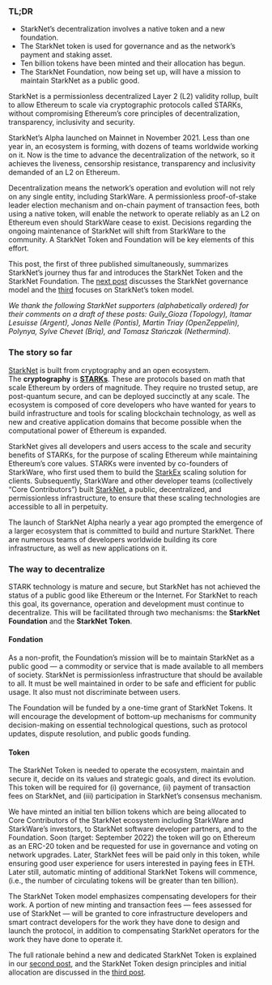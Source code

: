 ### TL;DR

* StarkNet’s decentralization involves a native token and a new foundation.
* The StarkNet token is used for governance and as the network’s payment and staking asset.
* Ten billion tokens have been minted and their allocation has begun.
* The StarkNet Foundation, now being set up, will have a mission to maintain StarkNet as a public good.

StarkNet is a permissionless decentralized Layer 2 (L2) validity rollup, built to allow Ethereum to scale via cryptographic protocols called STARKs, without compromising Ethereum’s core principles of decentralization, transparency, inclusivity and security.

StarkNet’s Alpha launched on Mainnet in November 2021. Less than one year in, an ecosystem is forming, with dozens of teams worldwide working on it. Now is the time to advance the decentralization of the network, so it achieves the liveness, censorship resistance, transparency and inclusivity demanded of an L2 on Ethereum.

Decentralization means the network’s operation and evolution will not rely on any single entity, including StarkWare. A permissionless proof-of-stake leader election mechanism and on-chain payment of transaction fees, both using a native token, will enable the network to operate reliably as an L2 on Ethereum even should StarkWare cease to exist. Decisions regarding the ongoing maintenance of StarkNet will shift from StarkWare to the community. A StarkNet Token and Foundation will be key elements of this effort.

This post, the first of three published simultaneously, summarizes StarkNet’s journey thus far and introduces the StarkNet Token and the StarkNet Foundation. The [next post](https://medium.com/@starkware/part-2-a-decentralization-and-governance-proposal-for-starknet-23e335645778) discusses the StarkNet governance model and the [third](https://medium.com/@starkware/part-3-starknet-token-design-5cc17af066c6) focuses on StarkNet’s token model.

*We thank the following StarkNet supporters (alphabetically ordered) for their comments on a draft of these posts: Guily_Gioza (Topology), Itamar Lesuisse (Argent), Jonas Nelle (Pontis), Martin Triay (OpenZeppelin), Polynya, Sylve Chevet (Briq), and Tomasz Stańczak (Nethermind).*

### The story so far

[StarkNet](https://starknet.io/) is built from cryptography and an open ecosystem. The **cryptography** is **[STARKs](https://eprint.iacr.org/2018/046.pdf)**. These are protocols based on math that scale Ethereum by orders of magnitude. They require no trusted setup, are post-quantum secure, and can be deployed succinctly at any scale. The ecosystem is composed of core developers who have wanted for years to build infrastructure and tools for scaling blockchain technology, as well as new and creative application domains that become possible when the computational power of Ethereum is expanded.

StarkNet gives all developers and users access to the scale and security benefits of STARKs, for the purpose of scaling Ethereum while maintaining Ethereum’s core values. STARKs were invented by co-founders of StarkWare, who first used them to build the [StarkEx](https://starkware.co/starkex/) scaling solution for clients. Subsequently, StarkWare and other developer teams (collectively “Core Contributors”) built [StarkNet](https://starkware.co/starknet/), a public, decentralized, and permissionless infrastructure, to ensure that these scaling technologies are accessible to all in perpetuity.

The launch of StarkNet Alpha nearly a year ago prompted the emergence of a larger ecosystem that is committed to build and nurture StarkNet. There are numerous teams of developers worldwide building its core infrastructure, as well as new applications on it.

### **The way to decentralize**

STARK technology is mature and secure, but StarkNet has not achieved the status of a public good like Ethereum or the Internet. For StarkNet to reach this goal, its governance, operation and development must continue to decentralize. This will be facilitated through two mechanisms: the **StarkNet Foundation** and the **StarkNet Token**.

#### Fondation

As a non-profit, the Foundation’s mission will be to maintain StarkNet as a public good — a commodity or service that is made available to all members of society. StarkNet is permissionless infrastructure that should be available to all. It must be well maintained in order to be safe and efficient for public usage. It also must not discriminate between users.

The Foundation will be funded by a one-time grant of StarkNet Tokens. It will encourage the development of bottom-up mechanisms for community decision-making on essential technological questions, such as protocol updates, dispute resolution, and public goods funding.

#### Token

The StarkNet Token is needed to operate the ecosystem, maintain and secure it, decide on its values and strategic goals, and direct its evolution. This token will be required for (i) governance, (ii) payment of transaction fees on StarkNet, and (iii) participation in StarkNet’s consensus mechanism.

We have minted an initial ten billion tokens which are being allocated to Core Contributors of the StarkNet ecosystem including StarkWare and StarkWare’s investors, to StarkNet software developer partners, and to the Foundation. Soon (target: September 2022) the token will go on Ethereum as an ERC-20 token and be requested for use in governance and voting on network upgrades. Later, StarkNet fees will be paid only in this token, while ensuring good user experience for users interested in paying fees in ETH. Later still, automatic minting of additional StarkNet Tokens will commence, (i.e., the number of circulating tokens will be greater than ten billion).

The StarkNet Token model emphasizes compensating developers for their work. A portion of new minting and transaction fees — fees assessed for use of StarkNet — will be granted to core infrastructure developers and smart contract developers for the work they have done to design and launch the protocol, in addition to compensating StarkNet operators for the work they have done to operate it.

The full rationale behind a new and dedicated StarkNet Token is explained in our [second post](https://medium.com/@starkware/part-2-a-decentralization-and-governance-proposal-for-starknet-23e335645778), and the StarkNet Token design principles and initial allocation are discussed in the [third post](https://medium.com/@starkware/part-3-starknet-token-design-5cc17af066c6).